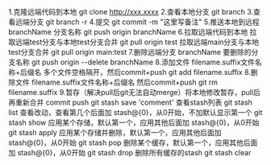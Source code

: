 1.克隆远端代码到本地
git clone http://xxx.xxxx
2.查看本地分支
git branch
3.查看远端分支
git branch -r
4.提交
git commit -m "这里写备注"
5.推送本地到远程 branchName 分支名称
git push origin branchName
6.拉取远端代码到本地 拉取远端test分支与本地test分支合并
git pull origin test
拉取远端main分支与本地test分支合并
git pull origin main:test
7.删除远端分支 branchName 要删除的分支名称
git push origin --delete branchName
8.添加文件 filename.suffix文件名称+后缀名 多个文件空格隔开，然后commit+push
git add filename.suffix
8.删除文件 filename.suffix文件名称+后缀名 然后commit+push
git rm filename.suffix
9.暂存（解决pull后git无法自动merge）将本地修改暂存，pull后再重新合并 commit push
git stash save 'comment'
查看stash列表
git stash list
查看改动，查看第几个后面加 stash@{0}，从0开始，不加默认显示第一个
git stash show
应用某个存储，默认第一个，应用其他后面加 stash@{0}，从0开始
git stash apply
应用某个存储并删除，默认第一个，应用其他后面加 stash@{0}，从0开始
git stash pop
删除某个缓存，默认第一个，应用其他后面加 stash@{0}，从0开始
git stash drop
删除所有缓存的stash
git stash clear